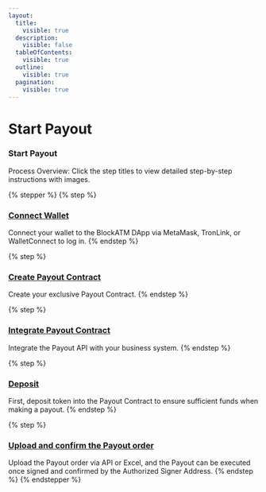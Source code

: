 ```yaml
---
layout:
  title:
    visible: true
  description:
    visible: false
  tableOfContents:
    visible: true
  outline:
    visible: true
  pagination:
    visible: true
---
```


# Start Payout

### Start Payout

Process Overview: Click the step titles to view detailed step-by-step instructions with images.

{% stepper %}
{% step %}
### [Connect Wallet](../lian-jie-qian-bao.md)

Connect your wallet to the BlockATM DApp via MetaMask, TronLink, or WalletConnect to log in.
{% endstep %}

{% step %}
### [Create Payout Contract](chuang-jian-fu-bi-zhi-neng-he-yue.md)

Create your exclusive Payout Contract.
{% endstep %}

{% step %}
### [Integrate Payout Contract](https://app.gitbook.com/s/XEfzS05BPO0tTODCeSnr/ji-cheng-zhi-nan/kuai-su-ru-men/kai-shi-fu-bi/dui-jie-fu-bi-zhi-neng-he-yue)

Integrate the Payout API with your business system.
{% endstep %}

{% step %}
### [Deposit](chong-bi.md)

First, deposit token into the Payout Contract to ensure sufficient funds when making a payout.
{% endstep %}

{% step %}
### [Upload and confirm the Payout order](shang-chuan-bing-que-ren-fu-bi-ding-dan.md)

Upload the Payout order via API or Excel, and the Payout can be executed once signed and confirmed by the Authorized Signer Address.
{% endstep %}
{% endstepper %}







